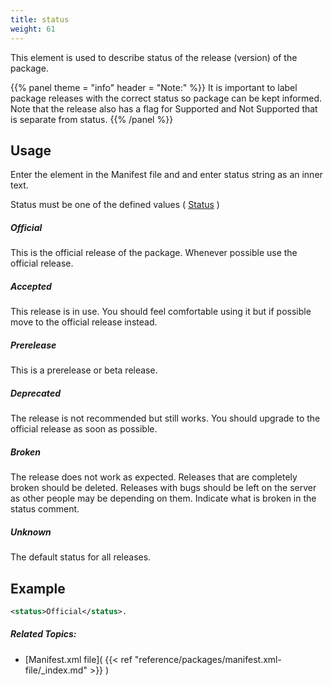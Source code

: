 ```yaml
---
title: status
weight: 61
---
```


This element is used to describe status of the release (version) of the package.


{{% panel theme = "info" header = "Note:" %}}
It is important to label package releases with the correct status so package can be kept informed.
Note that the release also has a flag for Supported and Not Supported that is separate from status.
{{% /panel %}}
## Usage ##

Enter the element in the Manifest file and and enter status string as an inner text.

Status must be one of the defined values
( [Status](http://packages.ea.com/Status.aspx) )

##### Official #####
This is the official release of the package. Whenever possible use the official release.

##### Accepted #####
This release is in use. You should feel comfortable using it but if possible move to the official release instead.

##### Prerelease #####
This is a prerelease or beta release.

##### Deprecated #####
The release is not recommended but still works. You should upgrade to the official release as soon as possible.

##### Broken #####
The release does not work as expected. Releases that are completely broken should be deleted.
Releases with bugs should be left on the server as other people may be depending on them. Indicate what is broken in the status comment.

##### Unknown #####
The default status for all releases.

## Example ##


```xml
<status>Official</status>.
```

##### Related Topics: #####
-  [Manifest.xml file]( {{< ref "reference/packages/manifest.xml-file/_index.md" >}} ) 

